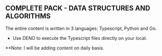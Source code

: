 ## COMPLETE PACK - DATA STRUCTURES AND ALGORITHMS

The entire content is written in 3 languages: Typescript, Python and Go.

* Use DENO to execute the Typescript files directly on your local.

**Note: I will be adding content on daily basis.

